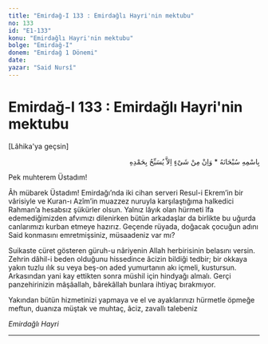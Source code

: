 ```yaml
---
title: "Emirdağ-I 133 : Emirdağlı Hayri'nin mektubu"
no: 133
id: "E1-133"
konu: "Emirdağlı Hayri'nin mektubu"
bolge: "Emirdağ-I"
donem: "Emirdağ 1 Dönemi"
date: 
yazar: "Said Nursî"
---
```


# Emirdağ-I 133 : Emirdağlı Hayri'nin mektubu

<p class="takdim">[Lâhika'ya geçsin]</p>

<p class="arabic" dir="rtl" title="Meal: “Subhân Allah’ın adıyla” * “Hiçbir şey yoktur ki O'nu hamd ile tesbih etmesin” [İsrâ 17:44]">بِاسْمِهِ سُبْحَانَهُ * وَاِنْ مِنْ شَىْءٍ اِلاَّ يُسَبِّحُ بِحَمْدِهِ</p>

Pek muhterem Üstadım!

Âh mübarek Üstadım! Emirdağı’nda iki cihan serveri Resul-i Ekrem’in bir vârisiyle ve Kuran-ı Azîm’in muazzez nuruyla karşılaştığıma halkedici Rahman’a hesabsız şükürler olsun. Yalnız lâyık olan hürmeti îfa edemediğimizden afvımızı dilenirken bütün arkadaşlar da birlikte bu uğurda canlarımızı kurban etmeye hazırız. Geçende rüyada, doğacak çocuğun adını Said konmasını emretmişsiniz, müsaadeniz var mı?

Suikaste cüret gösteren güruh-u nâriyenin Allah herbirisinin belasını versin. Zehrin dâhil-i beden olduğunu hissedince âcizin bildiği tedbir; bir okkaya yakın tuzlu ılık su veya beş-on aded yumurtanın akı içmeli, kustursun. Arkasından yani kay ettikten sonra müshil için hindyağı almalı. Gerçi panzehirinizin mâşâallah, bârekâllah bunlara ihtiyaç bırakmıyor.

Yakından bütün hizmetinizi yapmaya ve el ve ayaklarınızı hürmetle öpmeğe meftun, duanıza müştak ve muhtaç, âciz, zavallı talebeniz

*Emirdağlı Hayri*

***
